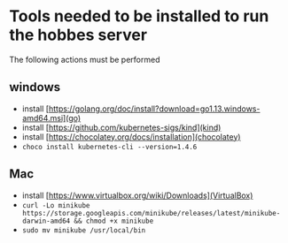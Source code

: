 # Tools needed to be installed to run the hobbes server

The following actions must be performed

## windows

- install [https://golang.org/doc/install?download=go1.13.windows-amd64.msi](go)
- install [https://github.com/kubernetes-sigs/kind](kind)
- install [https://chocolatey.org/docs/installation](chocolatey)
- `choco install kubernetes-cli --version=1.4.6`

## Mac

- install [https://www.virtualbox.org/wiki/Downloads](VirtualBox)
- `curl -Lo minikube https://storage.googleapis.com/minikube/releases/latest/minikube-darwin-amd64 && chmod +x minikube`
- `sudo mv minikube /usr/local/bin`